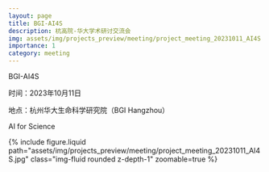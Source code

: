 ```yaml
---
layout: page
title: BGI-AI4S
description: 杭高院-华大学术研讨交流会
img: assets/img/projects_preview/meeting/project_meeting_20231011_AI4S.jpg
importance: 1
category: meeting
---
```


BGI-AI4S

时间：2023年10月11日

地点：杭州华大生命科学研究院（BGI Hangzhou）

AI for Science

<div class="row mt-3">
    <div class="col-sm mt-3 mt-md-0">
        {% include figure.liquid path="assets/img/projects_preview/meeting/project_meeting_20231011_AI4S.jpg" class="img-fluid rounded z-depth-1" zoomable=true %}
    </div>
</div>